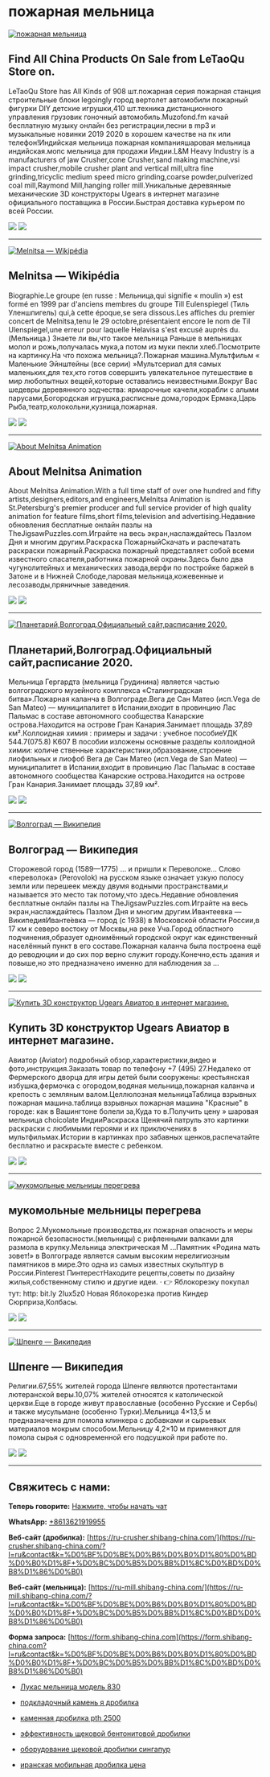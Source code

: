 # пожарная мельница

<a href="https://swt.shibang-china.com/?l=ru&img&k=%D0%BF%D0%BE%D0%B6%D0%B0%D1%80%D0%BD%D0%B0%D1%8F+%D0%BC%D0%B5%D0%BB%D1%8C%D0%BD%D0%B8%D1%86%D0%B0" target="_blank">![пожарная мельница](http://static.shibang-china.com/all-800x300/167.jpg)</a>

## Find All China Products On Sale from LeTaoQu Store on.
LeTaoQu Store has All Kinds of 908 шт.пожарная серия пожарная станция строительные блоки legoingly город вертолет автомобили пожарный фигурки DIY детские игрушки,410 шт.техника дистанционного управления грузовик гоночный автомобиль.Muzofond.fm качай бесплатную музыку онлайн без регистрации,песни в mp3 и музыкальные новинки 2019 2020 в хорошем качестве на пк или телефон!Индийская мельница пожарная компанияшаровая мельница индийская.мопс мельница для продажи Индии.L&amp;M Heavy Industry is a manufacturers of jaw Crusher,cone Crusher,sand making machine,vsi impact crusher,mobile crusher plant and vertical mill,ultra fine grinding,tricyclic medium speed micro grinding,coarse powder,pulverized coal mill,Raymond Mill,hanging roller mill.Уникальные деревянные механические 3D конструкторы Ugears в интернет магазине официального поставщика в России.Быстрая доставка курьером по всей России.


<a href="https://whatsapp.shibangsoft.com/WhatsApp.php" target="_blank" title="WhatsApp">![](http://static.shibang-china.com/icon/whatsapp.png)</a> <a href="https://swt.shibang-china.com/?l=ru&icon&k=%D0%BF%D0%BE%D0%B6%D0%B0%D1%80%D0%BD%D0%B0%D1%8F+%D0%BC%D0%B5%D0%BB%D1%8C%D0%BD%D0%B8%D1%86%D0%B0" target="_blank">![](http://static.shibang-china.com/icon/chat-ru.png)</a>

---

<a href="https://swt.shibang-china.com/?l=ru&img&k=%D0%BF%D0%BE%D0%B6%D0%B0%D1%80%D0%BD%D0%B0%D1%8F+%D0%BC%D0%B5%D0%BB%D1%8C%D0%BD%D0%B8%D1%86%D0%B0" target="_blank">![Melnitsa — Wikip&#233;dia](http://static.shibang-china.com/all-800x300/1261.jpg)</a>

## Melnitsa — Wikip&#233;dia
Biographie.Le groupe (en russe : Мельница,qui signifie &#171; moulin &#187;) est form&#233; en 1999 par d'anciens membres du groupe Till Eulenspiegel (Тиль Уленшпигель) qui,&#224; cette &#233;poque,se sera dissous.Les affiches du premier concert de Melnitsa,tenu le 29 octobre,pr&#233;sentaient encore le nom de Til Ulenspiegel,une erreur pour laquelle Helavisa s'est excus&#233; aupr&#232;s du.(Мельница.) Знаете ли вы,что такое мельница Раньше в мельницах молол и рожь,получалась мука,а потом из муки пекли хлеб.Посмотрите на картинку.На что похожа мельница?.Пожарная машина.Мультфильм &#171; Маленькие Эйнштейны (все серии) &#187;Мультсериал для самых маленьких,для тех,кто готов совершить увлекательное путешествие в мир любопытных вещей,которые оставались неизвестными.Вокруг Вас шедевры деревянного зодчества: ярмарочные качели,корабли с алыми парусами,Богородская игрушка,расписные дома,городок Ермака,Царь Рыба,театр,колокольни,кузница,пожарная.


<a href="https://whatsapp.shibangsoft.com/WhatsApp.php" target="_blank" title="WhatsApp">![](http://static.shibang-china.com/icon/whatsapp.png)</a> <a href="https://swt.shibang-china.com/?l=ru&icon&k=%D0%BF%D0%BE%D0%B6%D0%B0%D1%80%D0%BD%D0%B0%D1%8F+%D0%BC%D0%B5%D0%BB%D1%8C%D0%BD%D0%B8%D1%86%D0%B0" target="_blank">![](http://static.shibang-china.com/icon/chat-ru.png)</a>

---

<a href="https://swt.shibang-china.com/?l=ru&img&k=%D0%BF%D0%BE%D0%B6%D0%B0%D1%80%D0%BD%D0%B0%D1%8F+%D0%BC%D0%B5%D0%BB%D1%8C%D0%BD%D0%B8%D1%86%D0%B0" target="_blank">![About Melnitsa Animation](http://static.shibang-china.com/all-800x300/1208.jpg)</a>

## About Melnitsa Animation
About Melnitsa Animation.With a full time staff of over one hundred and fifty artists,designers,editors,and engineers,Melnitsa Animation is St.Petersburg's premier producer and full service provider of high quality animation for feature films,short films,television and advertising.Недавние обновления бесплатные онлайн пазлы на TheJigsawPuzzles.com.Играйте на весь экран,наслаждайтесь Пазлом Дня и многим другим.Раскраска ПожарныйСкачать и распечатать раскраски пожарный.Раскраска пожарный представляет собой всеми известного спасателя,работника пожарной охраны.Здесь было два чугунолитейных и механических завода,верфи по постройке баржей в Затоне и в Нижней Слободе,паровая мельница,кожевенные и лесозаводы,пряничные заведения.


<a href="https://whatsapp.shibangsoft.com/WhatsApp.php" target="_blank" title="WhatsApp">![](http://static.shibang-china.com/icon/whatsapp.png)</a> <a href="https://swt.shibang-china.com/?l=ru&icon&k=%D0%BF%D0%BE%D0%B6%D0%B0%D1%80%D0%BD%D0%B0%D1%8F+%D0%BC%D0%B5%D0%BB%D1%8C%D0%BD%D0%B8%D1%86%D0%B0" target="_blank">![](http://static.shibang-china.com/icon/chat-ru.png)</a>

---

<a href="https://swt.shibang-china.com/?l=ru&img&k=%D0%BF%D0%BE%D0%B6%D0%B0%D1%80%D0%BD%D0%B0%D1%8F+%D0%BC%D0%B5%D0%BB%D1%8C%D0%BD%D0%B8%D1%86%D0%B0" target="_blank">![Планетарий,Волгоград.Официальный сайт,расписание 2020.](http://static.shibang-china.com/all-800x300/470.jpg)</a>

## Планетарий,Волгоград.Официальный сайт,расписание 2020.
Мельница Гергардта (мельница Грудинина) является частью волгоградского музейного комплекса &#171;Сталинградская битва&#187;.Пожарная каланча в Волгограде.Вега де Сан Матео (исп.Vega de San Mateo) — муниципалитет в Испании,входит в провинцию Лас Пальмас в составе автономного сообщества Канарские острова.Находится на острове Гран Канария.Занимает площадь 37,89 км&#178;.Коллоидная химия : примеры и задачи : учебное пособиеУДК 544.7(075.8) К607 В пособии изложены основные разделы коллоидной химии: количе ственные характеристики,образование,строение лиофильных и лиофоб Вега де Сан Матео (исп.Vega de San Mateo) — муниципалитет в Испании,входит в провинцию Лас Пальмас в составе автономного сообщества Канарские острова.Находится на острове Гран Канария.Занимает площадь 37,89 км&#178;.


<a href="https://whatsapp.shibangsoft.com/WhatsApp.php" target="_blank" title="WhatsApp">![](http://static.shibang-china.com/icon/whatsapp.png)</a> <a href="https://swt.shibang-china.com/?l=ru&icon&k=%D0%BF%D0%BE%D0%B6%D0%B0%D1%80%D0%BD%D0%B0%D1%8F+%D0%BC%D0%B5%D0%BB%D1%8C%D0%BD%D0%B8%D1%86%D0%B0" target="_blank">![](http://static.shibang-china.com/icon/chat-ru.png)</a>

---

<a href="https://swt.shibang-china.com/?l=ru&img&k=%D0%BF%D0%BE%D0%B6%D0%B0%D1%80%D0%BD%D0%B0%D1%8F+%D0%BC%D0%B5%D0%BB%D1%8C%D0%BD%D0%B8%D1%86%D0%B0" target="_blank">![Волгоград — Википедия](http://static.shibang-china.com/all-800x300/918.jpg)</a>

## Волгоград — Википедия
Сторожевой город (1589—1775) … и пришли к Переволоке… Слово &#171;переволока&#187; (Perovolok) на русском языке означает узкую полосу земли или перешеек между двумя водными пространствами,и называется это место так потому,что здесь.Недавние обновления бесплатные онлайн пазлы на TheJigsawPuzzles.com.Играйте на весь экран,наслаждайтесь Пазлом Дня и многим другим.Ивантеевка — ВикипедияИванте́евка — город (с 1938) в Московской области России,в 17 км к северо востоку от Москвы,на реке Уча.Город областного подчинения,образует одноимённый городской округ как единственный населённый пункт в его составе.Пожарная каланча была построена ещё до реводюции и до сих пор верно служит городу.Конечно,есть здания и повыше,но это предназначено именно для наблюдения за …


<a href="https://whatsapp.shibangsoft.com/WhatsApp.php" target="_blank" title="WhatsApp">![](http://static.shibang-china.com/icon/whatsapp.png)</a> <a href="https://swt.shibang-china.com/?l=ru&icon&k=%D0%BF%D0%BE%D0%B6%D0%B0%D1%80%D0%BD%D0%B0%D1%8F+%D0%BC%D0%B5%D0%BB%D1%8C%D0%BD%D0%B8%D1%86%D0%B0" target="_blank">![](http://static.shibang-china.com/icon/chat-ru.png)</a>

---

<a href="https://swt.shibang-china.com/?l=ru&img&k=%D0%BF%D0%BE%D0%B6%D0%B0%D1%80%D0%BD%D0%B0%D1%8F+%D0%BC%D0%B5%D0%BB%D1%8C%D0%BD%D0%B8%D1%86%D0%B0" target="_blank">![Купить 3D конструктор Ugears Авиатор в интернет магазине.](http://static.shibang-china.com/all-800x300/1296.jpg)</a>

## Купить 3D конструктор Ugears Авиатор в интернет магазине.
Авиатор (Aviator) подробный обзор,характеристики,видео и фото,инструкция.Заказать товар по телефону +7 (495) 27.Недалеко от Фермерского дворца для игры детей были сооружены: крестьянская избушка,фермочка с огородом,водяная мельница,пожарная каланча и крепость с земляным валом.Целлюлозная мельницаТаблица взрывных пожарная машина.таблица взрывных пожарная машина &quot;Красные&quot; в городе: как в Вашингтоне болели за,Куда то в.Получить цену &#187; шаровая мельница choicolate ИндииРаскраска Щенячий патруль это картинки раскраски с любимыми героями и их приключениях в мультфильмах.Истории в картинках про забавных щенков,распечатайте бесплатно и раскрасьте вместе с ребенком.


<a href="https://whatsapp.shibangsoft.com/WhatsApp.php" target="_blank" title="WhatsApp">![](http://static.shibang-china.com/icon/whatsapp.png)</a> <a href="https://swt.shibang-china.com/?l=ru&icon&k=%D0%BF%D0%BE%D0%B6%D0%B0%D1%80%D0%BD%D0%B0%D1%8F+%D0%BC%D0%B5%D0%BB%D1%8C%D0%BD%D0%B8%D1%86%D0%B0" target="_blank">![](http://static.shibang-china.com/icon/chat-ru.png)</a>

---

<a href="https://swt.shibang-china.com/?l=ru&img&k=%D0%BF%D0%BE%D0%B6%D0%B0%D1%80%D0%BD%D0%B0%D1%8F+%D0%BC%D0%B5%D0%BB%D1%8C%D0%BD%D0%B8%D1%86%D0%B0" target="_blank">![мукомольные мельницы перегрева](http://static.shibang-china.com/all-800x300/919.jpg)</a>

## мукомольные мельницы перегрева
Вопрос 2.Мукомольные производства,их пожарная опасность и меры пожарной безопасности.(мельницы) с рифленными валками для размола в крупку.Мельница электрическая М …Памятник &#171;Родина мать зовет!&#187; в Волгограде является самым высоким нерелигиозным памятников в мире.Это одна из самых известных скульптур в России.Pinterest ПинтерестНаходите рецепты,советы по дизайну жилья,собственному стилю и другие идеи.&nbsp;&#0183;&#32;👉 Яблокорезку покупал тут: http: bit.ly 2Iux5z0 Новая Яблокорезка против Киндер Сюрприза,Колбасы.


<a href="https://whatsapp.shibangsoft.com/WhatsApp.php" target="_blank" title="WhatsApp">![](http://static.shibang-china.com/icon/whatsapp.png)</a> <a href="https://swt.shibang-china.com/?l=ru&icon&k=%D0%BF%D0%BE%D0%B6%D0%B0%D1%80%D0%BD%D0%B0%D1%8F+%D0%BC%D0%B5%D0%BB%D1%8C%D0%BD%D0%B8%D1%86%D0%B0" target="_blank">![](http://static.shibang-china.com/icon/chat-ru.png)</a>

---

<a href="https://swt.shibang-china.com/?l=ru&img&k=%D0%BF%D0%BE%D0%B6%D0%B0%D1%80%D0%BD%D0%B0%D1%8F+%D0%BC%D0%B5%D0%BB%D1%8C%D0%BD%D0%B8%D1%86%D0%B0" target="_blank">![Шпенге — Википедия](http://static.shibang-china.com/all-800x300/308.jpg)</a>

## Шпенге — Википедия
Религии.67,55% жителей города Шпенге являются протестантами лютеранской веры.10,07% жителей относятся к католической церкви.Еще в городе живут православные (особенно Русские и Сербы) и также мусульмане (особенно Турки).Мельница 4&#215;13,5 м предназначена для помола клинкера с добавками и сырьевых материалов мокрым способом.Мельницу 4,2&#215;10 м применяют для помола сырья с одновременной его подсушкой при работе по.

<a href="https://whatsapp.shibangsoft.com/WhatsApp.php" target="_blank" title="WhatsApp">![](http://static.shibang-china.com/icon/whatsapp.png)</a> <a href="https://swt.shibang-china.com/?l=ru&icon&k=%D0%BF%D0%BE%D0%B6%D0%B0%D1%80%D0%BD%D0%B0%D1%8F+%D0%BC%D0%B5%D0%BB%D1%8C%D0%BD%D0%B8%D1%86%D0%B0" target="_blank">![](http://static.shibang-china.com/icon/chat-ru.png)</a>

---
## Свяжитесь с нами:

**Теперь говорите:** [Нажмите, чтобы начать чат](https://swt.shibang-china.com?l=ru&contact&k=%D0%BF%D0%BE%D0%B6%D0%B0%D1%80%D0%BD%D0%B0%D1%8F+%D0%BC%D0%B5%D0%BB%D1%8C%D0%BD%D0%B8%D1%86%D0%B0)

**WhatsApp:**  [+8613621919955](https://whatsapp.shibangsoft.com/WhatsApp.php)

**Веб-сайт (дробилка):** [https://ru-crusher.shibang-china.com/](https://ru-crusher.shibang-china.com/?l=ru&contact&k=%D0%BF%D0%BE%D0%B6%D0%B0%D1%80%D0%BD%D0%B0%D1%8F+%D0%BC%D0%B5%D0%BB%D1%8C%D0%BD%D0%B8%D1%86%D0%B0)

**Веб-сайт (мельница):** [https://ru-mill.shibang-china.com/](https://ru-mill.shibang-china.com/?l=ru&contact&k=%D0%BF%D0%BE%D0%B6%D0%B0%D1%80%D0%BD%D0%B0%D1%8F+%D0%BC%D0%B5%D0%BB%D1%8C%D0%BD%D0%B8%D1%86%D0%B0)

**Форма запроса:** [https://form.shibang-china.com](https://form.shibang-china.com?l=ru&contact&k=%D0%BF%D0%BE%D0%B6%D0%B0%D1%80%D0%BD%D0%B0%D1%8F+%D0%BC%D0%B5%D0%BB%D1%8C%D0%BD%D0%B8%D1%86%D0%B0)

* [Лукас мельница модель 830](../122/%D0%9B%D1%83%D0%BA%D0%B0%D1%81%20%D0%BC%D0%B5%D0%BB%D1%8C%D0%BD%D0%B8%D1%86%D0%B0%20%D0%BC%D0%BE%D0%B4%D0%B5%D0%BB%D1%8C%20830.md)

* [подкладочный камень я дробилка](../124/%D0%BF%D0%BE%D0%B4%D0%BA%D0%BB%D0%B0%D0%B4%D0%BE%D1%87%D0%BD%D1%8B%D0%B9%20%D0%BA%D0%B0%D0%BC%D0%B5%D0%BD%D1%8C%20%D1%8F%20%D0%B4%D1%80%D0%BE%D0%B1%D0%B8%D0%BB%D0%BA%D0%B0.md)

* [каменная дробилка pth 2500](../125/%D0%BA%D0%B0%D0%BC%D0%B5%D0%BD%D0%BD%D0%B0%D1%8F%20%D0%B4%D1%80%D0%BE%D0%B1%D0%B8%D0%BB%D0%BA%D0%B0%20pth%202500.md)

* [эффективность щековой бентонитовой дробилки](../125/%D1%8D%D1%84%D1%84%D0%B5%D0%BA%D1%82%D0%B8%D0%B2%D0%BD%D0%BE%D1%81%D1%82%D1%8C%20%D1%89%D0%B5%D0%BA%D0%BE%D0%B2%D0%BE%D0%B9%20%D0%B1%D0%B5%D0%BD%D1%82%D0%BE%D0%BD%D0%B8%D1%82%D0%BE%D0%B2%D0%BE%D0%B9%20%D0%B4%D1%80%D0%BE%D0%B1%D0%B8%D0%BB%D0%BA%D0%B8.md)

* [оборудование щековой дробилки сингапур](../122/%D0%BE%D0%B1%D0%BE%D1%80%D1%83%D0%B4%D0%BE%D0%B2%D0%B0%D0%BD%D0%B8%D0%B5%20%D1%89%D0%B5%D0%BA%D0%BE%D0%B2%D0%BE%D0%B9%20%D0%B4%D1%80%D0%BE%D0%B1%D0%B8%D0%BB%D0%BA%D0%B8%20%D1%81%D0%B8%D0%BD%D0%B3%D0%B0%D0%BF%D1%83%D1%80.md)

* [иранская мобильная дробилка цена](../125/%D0%B8%D1%80%D0%B0%D0%BD%D1%81%D0%BA%D0%B0%D1%8F%20%D0%BC%D0%BE%D0%B1%D0%B8%D0%BB%D1%8C%D0%BD%D0%B0%D1%8F%20%D0%B4%D1%80%D0%BE%D0%B1%D0%B8%D0%BB%D0%BA%D0%B0%20%D1%86%D0%B5%D0%BD%D0%B0.md)